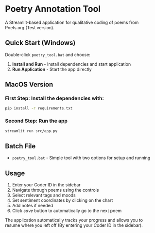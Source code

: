 # Poetry Annotation Tool

A Streamlit-based application for qualitative coding of poems from Poets.org (Test version).

## Quick Start (Windows)

Double-click `poetry_tool.bat` and choose:

1. **Install and Run** - Install dependencies and start application
2. **Run Application** - Start the app directly

## MacOS Version

### First Step: Install the dependencies with:

```bash
pip install -r requirements.txt
```

### Second Step: Run the app

```bash
streamlit run src/app.py
```

## Batch File

- `poetry_tool.bat` - Simple tool with two options for setup and running

## Usage

1. Enter your Coder ID in the sidebar
2. Navigate through poems using the controls
3. Select relevant tags and moods
4. Set sentiment coordinates by clicking on the chart
5. Add notes if needed
6. Click *save* button to automatically go to the next poem

The application automatically tracks your progress and allows you to resume where you left off (By entering your Coder ID in the sidebar).
